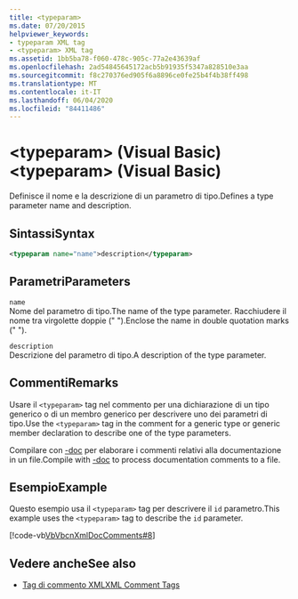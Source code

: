 ```yaml
---
title: <typeparam>
ms.date: 07/20/2015
helpviewer_keywords:
- typeparam XML tag
- <typeparam> XML tag
ms.assetid: 1bb5ba78-f060-478c-905c-77a2e43639af
ms.openlocfilehash: 2ad54845645172acb5b91935f5347a828510e3aa
ms.sourcegitcommit: f8c270376ed905f6a8896ce0fe25b4f4b38ff498
ms.translationtype: MT
ms.contentlocale: it-IT
ms.lasthandoff: 06/04/2020
ms.locfileid: "84411486"
---
```

# <a name="typeparam-visual-basic"></a><span data-ttu-id="588d8-101">\<typeparam> (Visual Basic)</span><span class="sxs-lookup"><span data-stu-id="588d8-101">\<typeparam> (Visual Basic)</span></span>
<span data-ttu-id="588d8-102">Definisce il nome e la descrizione di un parametro di tipo.</span><span class="sxs-lookup"><span data-stu-id="588d8-102">Defines a type parameter name and description.</span></span>  
  
## <a name="syntax"></a><span data-ttu-id="588d8-103">Sintassi</span><span class="sxs-lookup"><span data-stu-id="588d8-103">Syntax</span></span>  
  
```xml  
<typeparam name="name">description</typeparam>  
```  
  
## <a name="parameters"></a><span data-ttu-id="588d8-104">Parametri</span><span class="sxs-lookup"><span data-stu-id="588d8-104">Parameters</span></span>  
 `name`  
 <span data-ttu-id="588d8-105">Nome del parametro di tipo.</span><span class="sxs-lookup"><span data-stu-id="588d8-105">The name of the type parameter.</span></span> <span data-ttu-id="588d8-106">Racchiudere il nome tra virgolette doppie (" ").</span><span class="sxs-lookup"><span data-stu-id="588d8-106">Enclose the name in double quotation marks (" ").</span></span>  
  
 `description`  
 <span data-ttu-id="588d8-107">Descrizione del parametro di tipo.</span><span class="sxs-lookup"><span data-stu-id="588d8-107">A description of the type parameter.</span></span>  
  
## <a name="remarks"></a><span data-ttu-id="588d8-108">Commenti</span><span class="sxs-lookup"><span data-stu-id="588d8-108">Remarks</span></span>  
 <span data-ttu-id="588d8-109">Usare il `<typeparam>` tag nel commento per una dichiarazione di un tipo generico o di un membro generico per descrivere uno dei parametri di tipo.</span><span class="sxs-lookup"><span data-stu-id="588d8-109">Use the `<typeparam>` tag in the comment for a generic type or generic member declaration to describe one of the type parameters.</span></span>  
  
 <span data-ttu-id="588d8-110">Compilare con [-doc](../../reference/command-line-compiler/doc.md) per elaborare i commenti relativi alla documentazione in un file.</span><span class="sxs-lookup"><span data-stu-id="588d8-110">Compile with [-doc](../../reference/command-line-compiler/doc.md) to process documentation comments to a file.</span></span>  
  
## <a name="example"></a><span data-ttu-id="588d8-111">Esempio</span><span class="sxs-lookup"><span data-stu-id="588d8-111">Example</span></span>  
 <span data-ttu-id="588d8-112">Questo esempio usa il `<typeparam>` tag per descrivere il `id` parametro.</span><span class="sxs-lookup"><span data-stu-id="588d8-112">This example uses the `<typeparam>` tag to describe the `id` parameter.</span></span>  
  
 [!code-vb[VbVbcnXmlDocComments#8](~/samples/snippets/visualbasic/VS_Snippets_VBCSharp/VbVbcnXmlDocComments/VB/Class1.vb#8)]  
  
## <a name="see-also"></a><span data-ttu-id="588d8-113">Vedere anche</span><span class="sxs-lookup"><span data-stu-id="588d8-113">See also</span></span>

- [<span data-ttu-id="588d8-114">Tag di commento XML</span><span class="sxs-lookup"><span data-stu-id="588d8-114">XML Comment Tags</span></span>](index.md)
